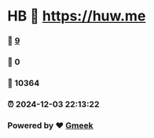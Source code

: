 # HB  :link: https://huw.me 
### :page_facing_up: [9](https://huw.me/tag.html) 
### :speech_balloon: 0 
### :hibiscus: 10364 
### :alarm_clock: 2024-12-03 22:13:22 
### Powered by :heart: [Gmeek](https://github.com/Meekdai/Gmeek)
